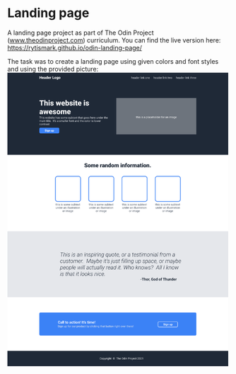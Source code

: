 # Landing page

A landing page project as part of The Odin Project (www.theodinproject.com) curriculum. You can find the live version here: https://rytismark.github.io/odin-landing-page/

The task was to create a landing page using given colors and font styles and using the provided picture:
<img alt="design image" src="images/odin-project.png" width="500" height="auto">



